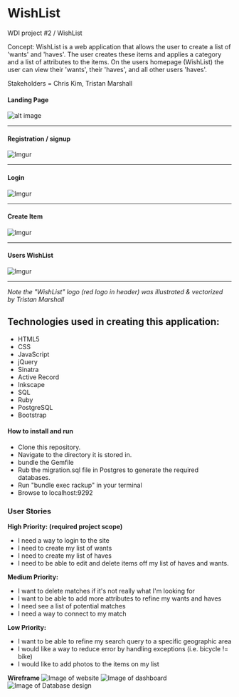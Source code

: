 # WishList
WDI project #2 / WishList

Concept:
 WishList is a web application that allows the user to create a list of 'wants' and 'haves'. The user creates these items and applies a category and a list of attributes to the items. On the users homepage (WishList) the user can view their 'wants', their 'haves', and all other users 'haves'.

Stakeholders = Chris Kim, Tristan Marshall
#### Landing Page
![alt image](http://i.imgur.com/Gur32FC.jpg)

---
#### Registration / signup
![Imgur](http://i.imgur.com/CFDcRWv.png)

---
#### Login
![Imgur](http://i.imgur.com/3vQUahP.png)

---
#### Create Item
![Imgur](http://i.imgur.com/TtfeaMw.png)

---
#### Users WishList
![Imgur](http://i.imgur.com/ZCRWCwf.png)

---



*Note the "WishList" logo (red logo in header) was illustrated & vectorized by Tristan Marshall*

## Technologies used in creating this application:

* HTML5
* CSS
* JavaScript
* jQuery
* Sinatra
* Active Record
* Inkscape
* SQL
* Ruby
* PostgreSQL
* Bootstrap


#### How to install and run
* Clone this repository.
* Navigate to the directory it is stored in.
* bundle the Gemfile
* Rub the migration.sql file in Postgres to generate the required databases.
* Run "bundle exec rackup" in your terminal
* Browse to localhost:9292

### User Stories

**High Priority: (required project scope)**
* I need a way to login to the site
* I need to create my list of wants
* I need to create my list of haves
* I need to be able to edit and delete items off my list of haves and wants.


**Medium Priority:**
* I want to delete matches if it's not really what I'm looking for
* I want to be able to add more attributes to refine my wants and haves
* I need see a list of potential matches
* I need a way to connect to my match

**Low Priority:**
* I want to be able to refine my search query to a specific geographic area
* I would like a way to reduce error by handling exceptions (i.e. bicycle != bike)
* I would like to add photos to the items on my list

**Wireframe**
![Image of website](wireframe.jpg)
![Image of dashboard](dashboard.jpg)
![Image of Database design](http://i.imgur.com/aOGiBK5.jpg)
